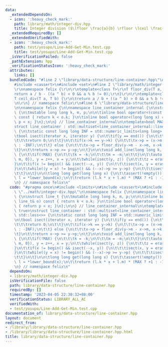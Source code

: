 ```yaml
---
data:
  _extendedDependsOn:
  - icon: ':heavy_check_mark:'
    path: library/math/integer-div.hpp
    title: Integer division ($\lfloor \frac{a}{b} \rfloor \lceil \frac{a}{b} \rceil$)
  _extendedRequiredBy: []
  _extendedVerifiedWith:
  - icon: ':heavy_check_mark:'
    path: test/yosupo/Line-Add-Get-Min.test.cpp
    title: test/yosupo/Line-Add-Get-Min.test.cpp
  _isVerificationFailed: false
  _pathExtension: hpp
  _verificationStatusIcon: ':heavy_check_mark:'
  attributes:
    links: []
  bundledCode: "#line 2 \"library/data-structure/line-container.hpp\"\n#include <limits>\n\
    #include <cassert>\n#include <set>\n#line 2 \"library/math/integer-div.hpp\"\n\
    \r\nnamespace felix {\r\n\r\ntemplate<class T>\r\nT floor_div(T a, T b) {\r\n\t\
    return a / b - ((a ^ b) < 0 && a % b != 0);\r\n}\r\n\r\ntemplate<class T>\r\n\
    T ceil_div(T a, T b) {\r\n\treturn a / b + ((a ^ b) > 0 && a % b != 0);\r\n}\r\
    \n\r\n} // namespace felix\r\n#line 6 \"library/data-structure/line-container.hpp\"\
    \n\nnamespace felix {\n\nnamespace line_container_internal {\n\nstruct line_t\
    \ {\n\tmutable long long k, m, p;\n\n\tinline bool operator<(const line_t& o)\
    \ const { return k < o.k; }\n\tinline bool operator<(long long x) const { return\
    \ p < x; }\n};\n\n} // line_container_internal\n\ntemplate<bool MAX = true>\n\
    struct line_container : std::multiset<line_container_internal::line_t, std::less<>>\
    \ {\n\tstatic const long long INF = std::numeric_limits<long long>::max();\n\n\
    \tbool isect(iterator x, iterator y) {\n\t\tif(y == end()) {\n\t\t\tx->p = INF;\n\
    \t\t\treturn 0;\n\t\t}\n\t\tif(x->k == y->k) {\n\t\t\tx->p = (x->m > y->m ? INF\
    \ : -INF);\n\t\t} else {\n\t\t\tx->p = floor_div(y->m - x->m, x->k - y->k);\n\t\
    \t}\n\t\treturn x->p >= y->p;\n\t}\n\n\tvoid add_line(long long k, long long m)\
    \ {\n\t\tif(!MAX) {\n\t\t\tk = -k;\n\t\t\tm = -m;\n\t\t}\n\t\tauto z = insert({k,\
    \ m, 0}), y = z++, x = y;\n\t\twhile(isect(y, z)) {\n\t\t\tz = erase(z);\n\t\t\
    }\n\t\tif(x != begin() && isect(--x, y)) {\n\t\t\tisect(x, y = erase(y));\n\t\t\
    }\n\t\twhile((y = x) != begin() && (--x)->p >= y->p) {\n\t\t\tisect(x, erase(y));\n\
    \t\t}\n\t}\n\n\tlong long get(long long x) {\n\t\tassert(!empty());\n\t\tauto\
    \ l = *lower_bound(x);\n\t\treturn (l.k * x + l.m) * (MAX ? +1 : -1);\n\t}\n};\n\
    \n} // namespace felix\n"
  code: "#pragma once\n#include <limits>\n#include <cassert>\n#include <set>\n#include\
    \ \"../math/integer-div.hpp\"\n\nnamespace felix {\n\nnamespace line_container_internal\
    \ {\n\nstruct line_t {\n\tmutable long long k, m, p;\n\n\tinline bool operator<(const\
    \ line_t& o) const { return k < o.k; }\n\tinline bool operator<(long long x) const\
    \ { return p < x; }\n};\n\n} // line_container_internal\n\ntemplate<bool MAX =\
    \ true>\nstruct line_container : std::multiset<line_container_internal::line_t,\
    \ std::less<>> {\n\tstatic const long long INF = std::numeric_limits<long long>::max();\n\
    \n\tbool isect(iterator x, iterator y) {\n\t\tif(y == end()) {\n\t\t\tx->p = INF;\n\
    \t\t\treturn 0;\n\t\t}\n\t\tif(x->k == y->k) {\n\t\t\tx->p = (x->m > y->m ? INF\
    \ : -INF);\n\t\t} else {\n\t\t\tx->p = floor_div(y->m - x->m, x->k - y->k);\n\t\
    \t}\n\t\treturn x->p >= y->p;\n\t}\n\n\tvoid add_line(long long k, long long m)\
    \ {\n\t\tif(!MAX) {\n\t\t\tk = -k;\n\t\t\tm = -m;\n\t\t}\n\t\tauto z = insert({k,\
    \ m, 0}), y = z++, x = y;\n\t\twhile(isect(y, z)) {\n\t\t\tz = erase(z);\n\t\t\
    }\n\t\tif(x != begin() && isect(--x, y)) {\n\t\t\tisect(x, y = erase(y));\n\t\t\
    }\n\t\twhile((y = x) != begin() && (--x)->p >= y->p) {\n\t\t\tisect(x, erase(y));\n\
    \t\t}\n\t}\n\n\tlong long get(long long x) {\n\t\tassert(!empty());\n\t\tauto\
    \ l = *lower_bound(x);\n\t\treturn (l.k * x + l.m) * (MAX ? +1 : -1);\n\t}\n};\n\
    \n} // namespace felix\n"
  dependsOn:
  - library/math/integer-div.hpp
  isVerificationFile: false
  path: library/data-structure/line-container.hpp
  requiredBy: []
  timestamp: '2023-04-05 22:30:32+08:00'
  verificationStatus: LIBRARY_ALL_AC
  verifiedWith:
  - test/yosupo/Line-Add-Get-Min.test.cpp
documentation_of: library/data-structure/line-container.hpp
layout: document
redirect_from:
- /library/library/data-structure/line-container.hpp
- /library/library/data-structure/line-container.hpp.html
title: library/data-structure/line-container.hpp
---
```

